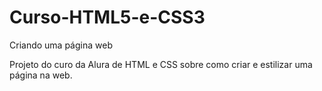 # Curso-HTML5-e-CSS3
Criando uma página web

Projeto do curo da Alura de HTML e CSS sobre como criar e estilizar uma página na web.
